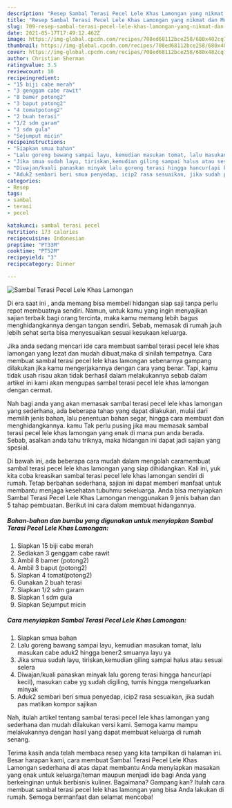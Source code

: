 ```yaml
---
description: "Resep Sambal Terasi Pecel Lele Khas Lamongan yang nikmat dan Mudah Dibuat"
title: "Resep Sambal Terasi Pecel Lele Khas Lamongan yang nikmat dan Mudah Dibuat"
slug: 709-resep-sambal-terasi-pecel-lele-khas-lamongan-yang-nikmat-dan-mudah-dibuat
date: 2021-05-17T17:49:12.462Z
image: https://img-global.cpcdn.com/recipes/708ed68112bce258/680x482cq70/sambal-terasi-pecel-lele-khas-lamongan-foto-resep-utama.jpg
thumbnail: https://img-global.cpcdn.com/recipes/708ed68112bce258/680x482cq70/sambal-terasi-pecel-lele-khas-lamongan-foto-resep-utama.jpg
cover: https://img-global.cpcdn.com/recipes/708ed68112bce258/680x482cq70/sambal-terasi-pecel-lele-khas-lamongan-foto-resep-utama.jpg
author: Christian Sherman
ratingvalue: 3.5
reviewcount: 10
recipeingredient:
- "15 biji cabe merah"
- "3 genggam cabe rawit"
- "8 bamer potong2"
- "3 baput potong2"
- "4 tomatpotong2"
- "2 buah terasi"
- "1/2 sdm garam"
- "1 sdm gula"
- "Sejumput micin"
recipeinstructions:
- "Siapkan smua bahan"
- "Lalu goreng bawang sampai layu, kemudian masukan tomat, lalu masukan cabe aduk2 hingga bener2 smuanya layu ya"
- "Jika smua sudah layu, tiriskan,kemudian giling sampai halus atau sesuai selera"
- "Diwajan/kuali panaskan minyak lalu goreng terasi hingga hancur(api kecil), masukan cabe yg sudah digiling, tumis hingga mengeluarkan minyak"
- "Aduk2 sembari beri smua penyedap, icip2 rasa sesuaikan, jika sudah pas matikan kompor sajikan"
categories:
- Resep
tags:
- sambal
- terasi
- pecel

katakunci: sambal terasi pecel 
nutrition: 173 calories
recipecuisine: Indonesian
preptime: "PT33M"
cooktime: "PT52M"
recipeyield: "3"
recipecategory: Dinner

---
```



![Sambal Terasi Pecel Lele Khas Lamongan](https://img-global.cpcdn.com/recipes/708ed68112bce258/680x482cq70/sambal-terasi-pecel-lele-khas-lamongan-foto-resep-utama.jpg)

Di era  saat ini , anda memang bisa membeli hidangan siap saji tanpa perlu repot membuatnya sendiri. Namun, untuk kamu yang ingin menyajikan sajian terbaik bagi orang tercinta, maka kamu memang lebih bagus menghidangkannya dengan tangan sendiri. Sebab, memasak di rumah jauh lebih sehat serta bisa menyesuaikan sesuai kesukaan keluarga.

Jika anda sedang mencari ide cara membuat sambal terasi pecel lele khas lamongan yang lezat dan mudah dibuat,maka di sinilah tempatnya. Cara membuat sambal terasi pecel lele khas lamongan  sebenarnya gampang dilakukan jika kamu mengerjakannya dengan cara yang benar. Tapi, kamu tidak usah risau akan tidak berhasil dalam melakukannya 
sebab dalam artikel ini kami akan mengupas sambal terasi pecel lele khas lamongan dengan cermat.  



Nah bagi anda yang akan memasak sambal terasi pecel lele khas lamongan yang sederhana, ada beberapa tahap yang dapat dilakukan, mulai dari memilih jenis bahan, lalu penentuan bahan segar, hingga cara membuat dan menghidangkannya. kamu Tak perlu pusing jika mau memasak sambal terasi pecel lele khas lamongan yang enak di mana pun anda berada. Sebab, asalkan anda  tahu triknya, maka hidangan ini dapat jadi sajian yang spesial.

Di bawah ini, ada beberapa cara mudah dalam mengolah caramembuat sambal terasi pecel lele khas lamongan yang siap dihidangkan. Kali ini, yuk kita coba kreasikan sambal terasi pecel lele khas lamongan sendiri di rumah. Tetap berbahan sederhana, sajian ini dapat memberi manfaat untuk membantu menjaga kesehatan tubuhmu sekeluarga. Anda bisa menyiapkan Sambal Terasi Pecel Lele Khas Lamongan menggunakan 9 jenis bahan dan 5 tahap pembuatan. Berikut ini cara dalam membuat hidangannya.

<!--inarticleads1-->

##### Bahan-bahan dan bumbu yang digunakan untuk menyiapkan Sambal Terasi Pecel Lele Khas Lamongan:

1. Siapkan 15 biji cabe merah
1. Sediakan 3 genggam cabe rawit
1. Ambil 8 bamer (potong2)
1. Ambil 3 baput (potong2)
1. Siapkan 4 tomat(potong2)
1. Gunakan 2 buah terasi
1. Siapkan 1/2 sdm garam
1. Siapkan 1 sdm gula
1. Siapkan Sejumput micin




<!--inarticleads2-->

##### Cara menyiapkan Sambal Terasi Pecel Lele Khas Lamongan:

1. Siapkan smua bahan
1. Lalu goreng bawang sampai layu, kemudian masukan tomat, lalu masukan cabe aduk2 hingga bener2 smuanya layu ya
1. Jika smua sudah layu, tiriskan,kemudian giling sampai halus atau sesuai selera
1. Diwajan/kuali panaskan minyak lalu goreng terasi hingga hancur(api kecil), masukan cabe yg sudah digiling, tumis hingga mengeluarkan minyak
1. Aduk2 sembari beri smua penyedap, icip2 rasa sesuaikan, jika sudah pas matikan kompor sajikan




Nah, itulah artikel tentang  sambal terasi pecel lele khas lamongan  yang sederhana dan mudah dilakukan versi kami. Semoga kamu mampu melakukannya dengan hasil yang dapat membuat keluarga di rumah senang. 

Terima kasih anda telah membaca resep yang kita tampilkan di halaman ini. Besar harapan kami, cara membuat  Sambal Terasi Pecel Lele Khas Lamongan sederhana di atas dapat membantu Anda menyiapkan masakan yang enak untuk keluarga/teman maupun menjadi ide bagi Anda yang berkeinginan untuk berbisnis kuliner. Bagaimana? Gampang kan? Itulah cara membuat sambal terasi pecel lele khas lamongan yang bisa Anda lakukan di rumah. Semoga bermanfaat dan selamat mencoba!

